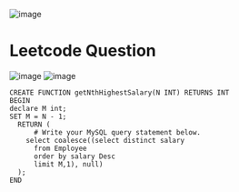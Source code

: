 ![image](https://user-images.githubusercontent.com/60442877/213044752-9b579884-33ab-411c-b490-ab247775cd47.png)

# Leetcode Question

![image](https://user-images.githubusercontent.com/60442877/213085447-2a885ccd-09f6-47bf-a687-011bb825967b.png)
![image](https://user-images.githubusercontent.com/60442877/213085463-35728f38-1624-4227-a848-125a6a46e0ea.png)

    CREATE FUNCTION getNthHighestSalary(N INT) RETURNS INT
    BEGIN
    declare M int;
    SET M = N - 1;
      RETURN (
          # Write your MySQL query statement below.
        select coalesce((select distinct salary
          from Employee
          order by salary Desc
          limit M,1), null) 
      );
    END
